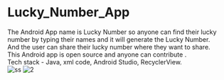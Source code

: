 # Lucky_Number_App
The Android App name is Lucky Number so anyone can find their lucky number by typing their names and it will generate the Lucky Number.
<br>
And the user can share their lucky number where they want to share.
<br>
This Android app is open source and anyone can contribute .
<br>
Tech stack - Java, xml code, Android Studio, RecyclerView.
<br>
![ss](https://github.com/Abdullahkhanspn/Lucky_Number_App/assets/140059001/4da55957-5a05-4c5f-abdd-f9f2196f37a7)
![2](https://github.com/Abdullahkhanspn/Lucky_Number_App/assets/140059001/d572f435-db88-4902-8016-32fcc135762d)


